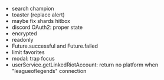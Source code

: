 - search champion
- toaster (replace alert)
- maybe fix shards hitbox
- discord OAuth2: proper state
- encrypted
- readonly
- Future.successful and Future.failed
- limit favorites
- modal: trap focus
- userService.getLinkedRiotAccount: return no platform when "leagueoflegends" connection
